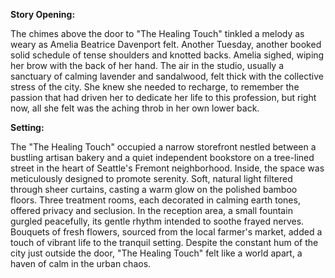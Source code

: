 **Story Opening:**

The chimes above the door to "The Healing Touch" tinkled a melody as weary as Amelia Beatrice Davenport felt. Another Tuesday, another booked solid schedule of tense shoulders and knotted backs. Amelia sighed, wiping her brow with the back of her hand. The air in the studio, usually a sanctuary of calming lavender and sandalwood, felt thick with the collective stress of the city. She knew she needed to recharge, to remember the passion that had driven her to dedicate her life to this profession, but right now, all she felt was the aching throb in her own lower back.

**Setting:**

The "The Healing Touch" occupied a narrow storefront nestled between a bustling artisan bakery and a quiet independent bookstore on a tree-lined street in the heart of Seattle's Fremont neighborhood. Inside, the space was meticulously designed to promote serenity. Soft, natural light filtered through sheer curtains, casting a warm glow on the polished bamboo floors. Three treatment rooms, each decorated in calming earth tones, offered privacy and seclusion. In the reception area, a small fountain gurgled peacefully, its gentle rhythm intended to soothe frayed nerves. Bouquets of fresh flowers, sourced from the local farmer's market, added a touch of vibrant life to the tranquil setting. Despite the constant hum of the city just outside the door, "The Healing Touch" felt like a world apart, a haven of calm in the urban chaos.
